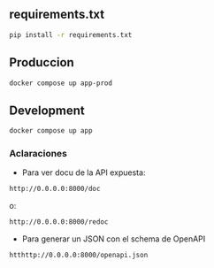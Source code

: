 ## requirements.txt

```bash
pip install -r requirements.txt
```

## Produccion

```bash
docker compose up app-prod
```

## Development

```bash
docker compose up app
```

### Aclaraciones

- Para ver docu de la API expuesta:

```bash
http://0.0.0.0:8000/doc
```

o:

```bash
http://0.0.0.0:8000/redoc
```

- Para generar un JSON con el schema de OpenAPI

```bash
htthttp://0.0.0.0:8000/openapi.json
```
